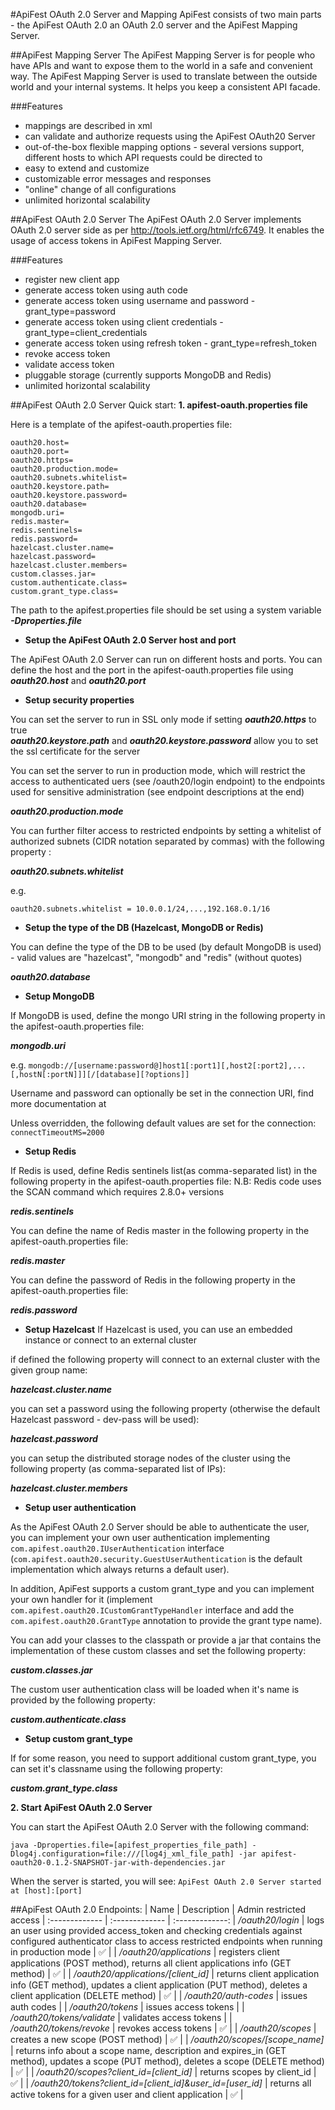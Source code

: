 #ApiFest OAuth 2.0 Server and Mapping
ApiFest consists of two main parts - the ApiFest OAuth 2.0 an OAuth 2.0 server and the ApiFest Mapping Server.

##ApiFest Mapping Server
The ApiFest Mapping Server is for people who have APIs and want to expose them to the world in a safe and convenient way.
The ApiFest Mapping Server is used to translate between the outside world and your internal systems. It helps you keep a consistent API facade.

###Features
- mappings are described in xml
- can validate and authorize requests using the ApiFest OAuth20 Server
- out-of-the-box flexible mapping options - several versions support, different hosts to which API requests could be directed to
- easy to extend and customize
- customizable error messages and responses
- "online" change of all configurations
- unlimited horizontal scalability


##ApiFest OAuth 2.0 Server
The ApiFest OAuth 2.0 Server implements OAuth 2.0 server side as per http://tools.ietf.org/html/rfc6749.
It enables the usage of access tokens in ApiFest Mapping Server.

###Features
- register new client app
- generate access token using auth code
- generate access token using username and password - grant_type=password
- generate access token using client credentials - grant_type=client_credentials
- generate access token using refresh token - grant_type=refresh_token
- revoke access token
- validate access token
- pluggable storage (currently supports MongoDB and Redis)
- unlimited horizontal scalability


##ApiFest OAuth 2.0 Server Quick start:
**1. apifest-oauth.properties file**

Here is a template of the apifest-oauth.properties file:
```
oauth20.host=  
oauth20.port=  
oauth20.https=  
oauth20.production.mode=  
oauth20.subnets.whitelist=  
oauth20.keystore.path=  
oauth20.keystore.password=  
oauth20.database=  
mongodb.uri=
redis.master=
redis.sentinels=
redis.password=
hazelcast.cluster.name=  
hazelcast.password=  
hazelcast.cluster.members=  
custom.classes.jar=  
custom.authenticate.class=
custom.grant_type.class=
```

The path to the apifest.properties file should be set using a system variable ***-Dproperties.file***  

* **Setup the ApiFest OAuth 2.0 Server host and port**

The ApiFest OAuth 2.0 Server can run on different hosts and ports.
You can define the host and the port in the apifest-oauth.properties file using ***oauth20.host*** and ***oauth20.port***

* **Setup security properties**

You can set the server to run in SSL only mode if setting ***oauth20.https*** to true  
***oauth20.keystore.path*** and ***oauth20.keystore.password*** allow you to set the ssl certificate for the server

You can set the server to run in production mode, which will restrict the access to authenticated uers (see /oauth20/login endpoint) to the endpoints used for sensitive administration (see endpoint descriptions at the end)

***oauth20.production.mode***

You can further filter access to restricted endpoints by setting a whitelist of authorized subnets (CIDR notation separated by commas) with the following property :

***oauth20.subnets.whitelist***

e.g.

```oauth20.subnets.whitelist = 10.0.0.1/24,...,192.168.0.1/16```

* **Setup the type of the DB (Hazelcast, MongoDB or Redis)**

You can define the type of the DB to be used (by default MongoDB is used) - valid values are "hazelcast", "mongodb" and "redis" (without quotes) 

***oauth20.database***

* **Setup MongoDB**

If MongoDB is used, define the mongo URI string in the following property in the apifest-oauth.properties file:

***mongodb.uri***

e.g. ```mongodb://[username:password@]host1[:port1][,host2[:port2],...[,hostN[:portN]]][/[database][?options]]```

Username and password can optionally be set in the connection URI, find more documentation at 

Unless overridden, the following default values are set for the connection: ```connectTimeoutMS=2000```  

* **Setup Redis**

If Redis is used, define Redis sentinels list(as comma-separated list) in the following property in the apifest-oauth.properties file:
N.B: Redis code uses the SCAN command which requires 2.8.0+ versions

***redis.sentinels***

You can define the name of Redis master in the following property in the apifest-oauth.properties file:

***redis.master***

You can define the password of Redis in the following property in the apifest-oauth.properties file:

***redis.password***

* **Setup Hazelcast**
If Hazelcast is used, you can use an embedded instance or connect to an external cluster

if defined the following property will connect to an external cluster with the given group name:

***hazelcast.cluster.name***

you can set a password using the following property (otherwise the default Hazelcast password - dev-pass will be used):

***hazelcast.password***

you can setup the distributed storage nodes of the cluster using the following property (as comma-separated list of IPs):

***hazelcast.cluster.members***

* **Setup user authentication**

As the ApiFest OAuth 2.0 Server should be able to authenticate the user, you can implement your own user authentication implementing ```com.apifest.oauth20.IUserAuthentication``` interface (```com.apifest.oauth20.security.GuestUserAuthentication``` is the default implementation which always returns a default user).

In addition, ApiFest supports a custom grant_type and you can implement your own handler for it (implement ```com.apifest.oauth20.ICustomGrantTypeHandler``` interface and add the ```com.apifest.oauth20.GrantType``` annotation to provide the grant type name).

You can add your classes to the classpath or provide a jar that contains the implementation of these custom classes and set the following property:

***custom.classes.jar***

The custom user authentication class will be loaded when it's name is provided by the following property:

***custom.authenticate.class***

* **Setup custom grant_type**

If for some reason, you need to support additional custom grant_type, you can set it's classname using the following property:

***custom.grant_type.class***

**2. Start ApiFest OAuth 2.0 Server**

You can start the ApiFest OAuth 2.0 Server with the following command:

```java -Dproperties.file=[apifest_properties_file_path] -Dlog4j.configuration=file:///[log4j_xml_file_path] -jar apifest-oauth20-0.1.2-SNAPSHOT-jar-with-dependencies.jar```

When the server is started, you will see:
```ApiFest OAuth 2.0 Server started at [host]:[port]```

##ApiFest OAuth 2.0 Endpoints:
| Name | Description | Admin restricted access |
:------------- | :------------- | :-------------:
| */oauth20/login* | logs an user using provided access_token and checking credentials against configured authenticator class to access restricted endpoints when running in production mode | :white_check_mark: |
| */oauth20/applications* | registers client applications (POST method), returns all client applications info (GET method) | :white_check_mark: |
| */oauth20/applications/[client_id]* | returns client application info (GET method), updates a client application (PUT method), deletes a client application (DELETE method) | :white_check_mark: |
| */oauth20/auth-codes* | issues auth codes |
| */oauth20/tokens* | issues access tokens |
| */oauth20/tokens/validate* | validates access tokens |
| */oauth20/tokens/revoke* | revokes access tokens | :white_check_mark: |
| */oauth20/scopes* | creates a new scope (POST method) | :white_check_mark: |
| */oauth20/scopes/[scope_name]* | returns info about a scope name, description and expires_in (GET method), updates a scope (PUT method), deletes a scope (DELETE method) | :white_check_mark: |
| */oauth20/scopes?client_id=[client_id]* | returns scopes by client_id | :white_check_mark: |
| */oauth20/tokens?client_id=[client_id]&user_id=[user_id]* | returns all active tokens for a given user and client application | :white_check_mark: |
